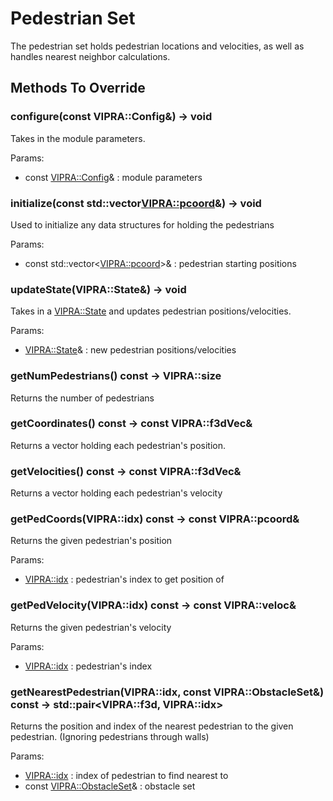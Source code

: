 # Pedestrian Set

The pedestrian set holds pedestrian locations and velocities, as well as handles nearest neighbor calculations.

## Methods To Override

### configure(const VIPRA::Config&) -> void

Takes in the module parameters.

Params:
- const [VIPRA::Config](Parameters.md)& : module parameters

### initialize(const std::vector<VIPRA::pcoord>&) -> void

Used to initialize any data structures for holding the pedestrians

Params:
- const std::vector<[VIPRA::pcoord](../VIPRATypes.md)>& : pedestrian starting positions

### updateState(VIPRA::State&) -> void

Takes in a [VIPRA::State](../VIPRATypes.md) and updates pedestrian positions/velocities.

Params:
- [VIPRA::State](../VIPRATypes.md)& : new pedestrian positions/velocities

### getNumPedestrians() const -> VIPRA::size

Returns the number of pedestrians

### getCoordinates() const -> const VIPRA::f3dVec&

Returns a vector holding each pedestrian's position.

### getVelocities() const -> const VIPRA::f3dVec&

Returns a vector holding each pedestrian's velocity

### getPedCoords(VIPRA::idx) const -> const VIPRA::pcoord&

Returns the given pedestrian's position

Params:
- [VIPRA::idx](../VIPRATypes.md) : pedestrian's index to get position of

### getPedVelocity(VIPRA::idx) const -> const VIPRA::veloc&

Returns the given pedestrian's velocity

Params:
- [VIPRA::idx](../VIPRATypes.md) : pedestrian's index

### getNearestPedestrian(VIPRA::idx, const VIPRA::ObstacleSet&) const -> std::pair<VIPRA::f3d, VIPRA::idx>

Returns the position and index of the nearest pedestrian to the given pedestrian. (Ignoring pedestrians through walls)

Params:
- [VIPRA::idx](../VIPRATypes.md) : index of pedestrian to find nearest to
- const [VIPRA::ObstacleSet](ObstalceSet.md)& : obstacle set